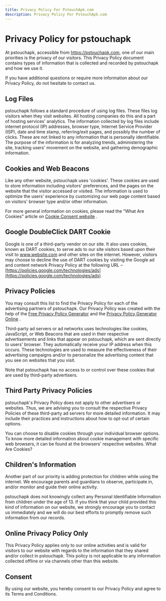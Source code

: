 ```yaml
---
title: Privacy Policy For PstouchApk.com
description: Privacy Policy For PstouchApk.com
---
```

Privacy Policy for pstouchapk
=============================

At pstouchapk, accessible from https://pstouchapk.com, one of our main priorities is the privacy of our visitors. This Privacy Policy document contains types of information that is collected and recorded by pstouchapk and how we use it.

If you have additional questions or require more information about our Privacy Policy, do not hesitate to contact us.

Log Files
---------

pstouchapk follows a standard procedure of using log files. These files log visitors when they visit websites. All hosting companies do this and a part of hosting services' analytics. The information collected by log files include internet protocol (IP) addresses, browser type, Internet Service Provider (ISP), date and time stamp, referring/exit pages, and possibly the number of clicks. These are not linked to any information that is personally identifiable. The purpose of the information is for analyzing trends, administering the site, tracking users' movement on the website, and gathering demographic information.

Cookies and Web Beacons
-----------------------

Like any other website, pstouchapk uses 'cookies'. These cookies are used to store information including visitors' preferences, and the pages on the website that the visitor accessed or visited. The information is used to optimize the users' experience by customizing our web page content based on visitors' browser type and/or other information.

For more general information on cookies, please read the "What Are Cookies" article on [Cookie Consent website](https://www.cookieconsent.com/what-are-cookies/) .

Google DoubleClick DART Cookie
------------------------------

Google is one of a third-party vendor on our site. It also uses cookies, known as DART cookies, to serve ads to our site visitors based upon their visit to www.website.com and other sites on the internet. However, visitors may choose to decline the use of DART cookies by visiting the Google ad and content network Privacy Policy at the following URL – [https://policies.google.com/technologies/ads](https://policies.google.com/technologies/ads)

Privacy Policies
----------------

You may consult this list to find the Privacy Policy for each of the advertising partners of pstouchapk. Our Privacy Policy was created with the help of the [Free Privacy Policy Generator](https://www.privacypolicygenerator.org) and the [Privacy Policy Generator Online](https://www.privacypolicyonline.com/privacy-policy-generator/) .

Third-party ad servers or ad networks uses technologies like cookies, JavaScript, or Web Beacons that are used in their respective advertisements and links that appear on pstouchapk, which are sent directly to users' browser. They automatically receive your IP address when this occurs. These technologies are used to measure the effectiveness of their advertising campaigns and/or to personalize the advertising content that you see on websites that you visit.

Note that pstouchapk has no access to or control over these cookies that are used by third-party advertisers.

Third Party Privacy Policies
----------------------------

pstouchapk's Privacy Policy does not apply to other advertisers or websites. Thus, we are advising you to consult the respective Privacy Policies of these third-party ad servers for more detailed information. It may include their practices and instructions about how to opt-out of certain options.

You can choose to disable cookies through your individual browser options. To know more detailed information about cookie management with specific web browsers, it can be found at the browsers' respective websites. What Are Cookies?

Children's Information
----------------------

Another part of our priority is adding protection for children while using the internet. We encourage parents and guardians to observe, participate in, and/or monitor and guide their online activity.

pstouchapk does not knowingly collect any Personal Identifiable Information from children under the age of 13. If you think that your child provided this kind of information on our website, we strongly encourage you to contact us immediately and we will do our best efforts to promptly remove such information from our records.

Online Privacy Policy Only
--------------------------

This Privacy Policy applies only to our online activities and is valid for visitors to our website with regards to the information that they shared and/or collect in pstouchapk. This policy is not applicable to any information collected offline or via channels other than this website.

Consent
-------

By using our website, you hereby consent to our Privacy Policy and agree to its Terms and Conditions.
